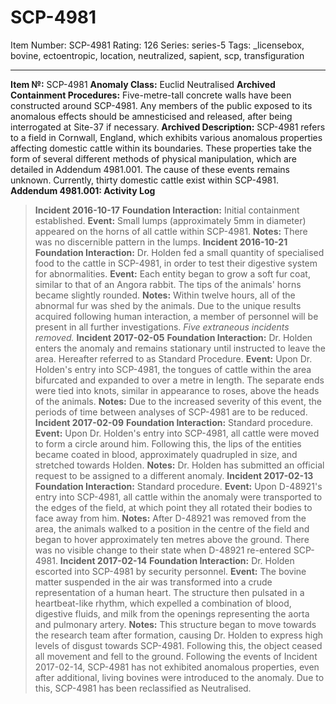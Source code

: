 # SCP-4981
Item Number: SCP-4981
Rating: 126
Series: series-5
Tags: _licensebox, bovine, ectoentropic, location, neutralized, sapient, scp, transfiguration

---

  
**Item №:** SCP-4981 
**Anomaly Class:** Euclid Neutralised
**Archived Containment Procedures:** Five-metre-tall concrete walls have been constructed around SCP-4981. Any members of the public exposed to its anomalous effects should be amnesticised and released, after being interrogated at Site-37 if necessary.
**Archived Description:** SCP-4981 refers to a field in Cornwall, England, which exhibits various anomalous properties affecting domestic cattle within its boundaries. These properties take the form of several different methods of physical manipulation, which are detailed in Addendum 4981.001. The cause of these events remains unknown. Currently, thirty domestic cattle exist within SCP-4981.
**Addendum 4981.001: Activity Log**
> **Incident 2016-10-17**
> **Foundation Interaction:** Initial containment established.
> **Event:** Small lumps (approximately 5mm in diameter) appeared on the horns of all cattle within SCP-4981.
> **Notes:** There was no discernible pattern in the lumps.
> **Incident 2016-10-21**
> **Foundation Interaction:** Dr. Holden fed a small quantity of specialised food to the cattle in SCP-4981, in order to test their digestive system for abnormalities.
> **Event:** Each entity began to grow a soft fur coat, similar to that of an Angora rabbit. The tips of the animals' horns became slightly rounded.
> **Notes:** Within twelve hours, all of the abnormal fur was shed by the animals. Due to the unique results acquired following human interaction, a member of personnel will be present in all further investigations.
_Five extraneous incidents removed._
> **Incident 2017-02-05**
> **Foundation Interaction:** Dr. Holden enters the anomaly and remains stationary until instructed to leave the area. Hereafter referred to as Standard Procedure.
> **Event:** Upon Dr. Holden's entry into SCP-4981, the tongues of cattle within the area bifurcated and expanded to over a metre in length. The separate ends were tied into knots, similar in appearance to roses, above the heads of the animals.
> **Notes:** Due to the increased severity of this event, the periods of time between analyses of SCP-4981 are to be reduced.
> **Incident 2017-02-09**
> **Foundation Interaction:** Standard procedure.
> **Event:** Upon Dr. Holden's entry into SCP-4981, all cattle were moved to form a circle around him. Following this, the lips of the entities became coated in blood, approximately quadrupled in size, and stretched towards Holden.
> **Notes:** Dr. Holden has submitted an official request to be assigned to a different anomaly.
> **Incident 2017-02-13**
> **Foundation Interaction:** Standard procedure.
> **Event:** Upon D-48921's entry into SCP-4981, all cattle within the anomaly were transported to the edges of the field, at which point they all rotated their bodies to face away from him.
> **Notes:** After D-48921 was removed from the area, the animals walked to a position in the centre of the field and began to hover approximately ten metres above the ground. There was no visible change to their state when D-48921 re-entered SCP-4981.
> **Incident 2017-02-14**
> **Foundation Interaction:** Dr. Holden escorted into SCP-4981 by security personnel.
> **Event:** The bovine matter suspended in the air was transformed into a crude representation of a human heart. The structure then pulsated in a heartbeat-like rhythm, which expelled a combination of blood, digestive fluids, and milk from the openings representing the aorta and pulmonary artery.
> **Notes:** This structure began to move towards the research team after formation, causing Dr. Holden to express high levels of disgust towards SCP-4981. Following this, the object ceased all movement and fell to the ground.
Following the events of Incident 2017-02-14, SCP-4981 has not exhibited anomalous properties, even after additional, living bovines were introduced to the anomaly. Due to this, SCP-4981 has been reclassified as Neutralised.